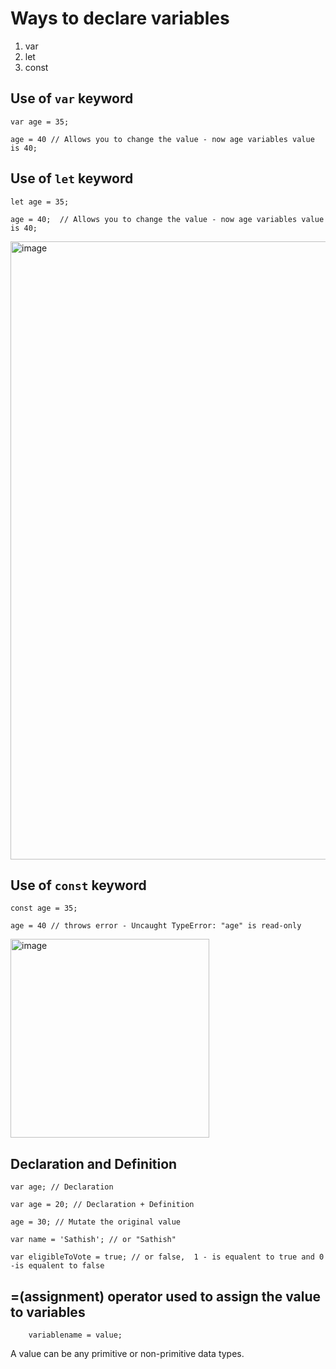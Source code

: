 # Ways to declare variables

1. var
2. let
3. const


## Use of `var` keyword

    var age = 35;
    
    age = 40 // Allows you to change the value - now age variables value is 40;


## Use of `let` keyword

    let age = 35;
    
    age = 40;  // Allows you to change the value - now age variables value is 40;

<img width="989" alt="image" src="https://github.com/user-attachments/assets/9502e2a0-5e69-4802-8ee0-f3bff58c5c2e">



## Use of `const` keyword
    const age = 35;
    
    age = 40 // throws error - Uncaught TypeError: "age" is read-only
<img width="318" alt="image" src="https://github.com/user-attachments/assets/09c3e74c-0941-41c0-9496-1955b6dac4de">


## Declaration and Definition

    var age; // Declaration
    
    var age = 20; // Declaration + Definition
    
    age = 30; // Mutate the original value
    
    var name = 'Sathish'; // or "Sathish"
    
    var eligibleToVote = true; // or false,  1 - is equalent to true and 0 -is equalent to false

##  =(assignment) operator used to assign the value to variables
        variablename = value; 
  A value can be any primitive or non-primitive data types.
